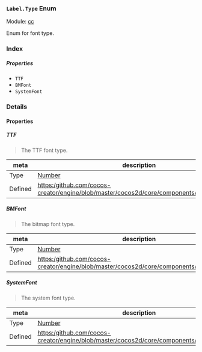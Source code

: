 ### `Label.Type` Enum



Module: [cc](../modules/cc.md)




Enum for font type.

### Index

##### Properties

  - `TTF`
  - `BMFont`
  - `SystemFont`

### Details

#### Properties


##### TTF

> The TTF font type.

| meta | description |
|------|-------------|
| Type | <a href="https://developer.mozilla.org/en/JavaScript/Reference/Global_Objects/Number" class="crosslink external" target="_blank">Number</a> |
| Defined | [https:/github.com/cocos-creator/engine/blob/master/cocos2d/core/components/CCLabel.js:107](https:/github.com/cocos-creator/engine/blob/master/cocos2d/core/components/CCLabel.js#L107) |



##### BMFont

> The bitmap font type.

| meta | description |
|------|-------------|
| Type | <a href="https://developer.mozilla.org/en/JavaScript/Reference/Global_Objects/Number" class="crosslink external" target="_blank">Number</a> |
| Defined | [https:/github.com/cocos-creator/engine/blob/master/cocos2d/core/components/CCLabel.js:112](https:/github.com/cocos-creator/engine/blob/master/cocos2d/core/components/CCLabel.js#L112) |



##### SystemFont

> The system font type.

| meta | description |
|------|-------------|
| Type | <a href="https://developer.mozilla.org/en/JavaScript/Reference/Global_Objects/Number" class="crosslink external" target="_blank">Number</a> |
| Defined | [https:/github.com/cocos-creator/engine/blob/master/cocos2d/core/components/CCLabel.js:117](https:/github.com/cocos-creator/engine/blob/master/cocos2d/core/components/CCLabel.js#L117) |


